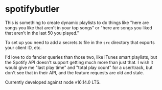 # spotifybutler

This is something to create dynamic playlists to do things like "here are songs you like that
aren't in your top songs" or "here are songs you liked that aren't in the last 50 you played."

To set up you need to add a secrets.ts file in the `src` directory that exports your client ID, etc.

I'd love to do fancier queries than those two, like iTunes smart playlists, but the Spotify API doesn't support getting
much more than just that. I wish it would give me "last play time" and "total play count" for a user/track, but don't see
that in their API, and the feature requests are old and stale.

Currently developed against node v16.14.0 LTS.
